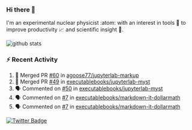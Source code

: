 ### Hi there 👋 

I'm an experimental nuclear physicist :atom: with an interest in tools :wrench: to improve productivity :chart_with_upwards_trend: and scientific insight :telescope:.

![github stats](https://github-readme-stats.vercel.app/api?username=agoose77&show_icons=true&hide_rank=true&hide_title=true&bg_color=30,e76445,904e95&text_color=efe3ec&icon_color=efe3ec)
<!--
**agoose77/agoose77** is a ✨ _special_ ✨ repository because its `README.md` (this file) appears on your GitHub profile.

Here are some ideas to get you started:

- 🔭 I’m currently working on ...
- 🌱 I’m currently learning ...
- 👯 I’m looking to collaborate on ...
- 🤔 I’m looking for help with ...
- 💬 Ask me about ...
- 📫 How to reach me: ...
- 😄 Pronouns: ...
- ⚡ Fun fact: ...
-->

### :zap: Recent Activity
<!--START_SECTION:activity-->
1. 🎉 Merged PR [#60](https://github.com/agoose77/jupyterlab-markup/pull/60) in [agoose77/jupyterlab-markup](https://github.com/agoose77/jupyterlab-markup)
2. 🎉 Merged PR [#49](https://github.com/executablebooks/jupyterlab-myst/pull/49) in [executablebooks/jupyterlab-myst](https://github.com/executablebooks/jupyterlab-myst)
3. 🗣 Commented on [#50](https://github.com/executablebooks/jupyterlab-myst/issues/50) in [executablebooks/jupyterlab-myst](https://github.com/executablebooks/jupyterlab-myst)
4. 🗣 Commented on [#7](https://github.com/executablebooks/markdown-it-dollarmath/issues/7) in [executablebooks/markdown-it-dollarmath](https://github.com/executablebooks/markdown-it-dollarmath)
5. 🗣 Commented on [#7](https://github.com/executablebooks/markdown-it-dollarmath/issues/7) in [executablebooks/markdown-it-dollarmath](https://github.com/executablebooks/markdown-it-dollarmath)
<!--END_SECTION:activity-->


[![Twitter Badge](https://img.shields.io/twitter/follow/agoose77?style=flat-square&logo=Twitter&logoColor=white&color=cornflowerblue)](https://twitter.com/agoose77)
